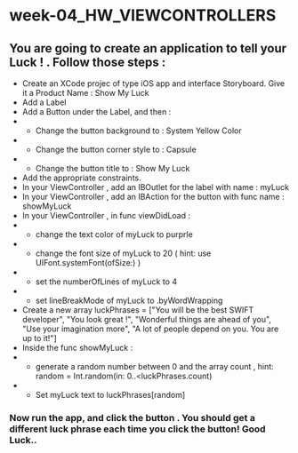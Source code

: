 # week-04_HW_VIEWCONTROLLERS


## You are going to create an application to tell your Luck ! . Follow those steps :
- Create an XCode projec of type iOS app and interface Storyboard. Give it a Product Name : Show My Luck
- Add a Label
- Add a Button under the Label, and then :
- - Change the button background to : System Yellow Color
- - Change the button corner style to : Capsule 
- - Change the button title to : Show My Luck
- Add the appropriate constraints.
- In your ViewController , add an IBOutlet for the label with name : myLuck
- In your ViewController , add an IBAction for the button with func name : showMyLuck
- In your ViewController , in func viewDidLoad :
- - change the text color of myLuck to purprle
- - change the font size of myLuck to 20 ( hint: use UIFont.systemFont(ofSize:) )
- - set the numberOfLines of myLuck to 4
- - set lineBreakMode of myLuck to .byWordWrapping
- Create a new array  luckPhrases = ["You will be the best SWIFT developer", "You look great !", "Wonderful things are ahead of you", "Use your imagination more", "A lot of people depend on you. You are up to it!"]
- Inside the func showMyLuck :
- - generate a random number between 0 and the array count , hint: random = Int.random(in: 0..<luckPhrases.count)
- - Set myLuck text to luckPhrases[random]


### Now run the app, and click the button . You should get a different luck phrase each time you click the button! Good Luck..

